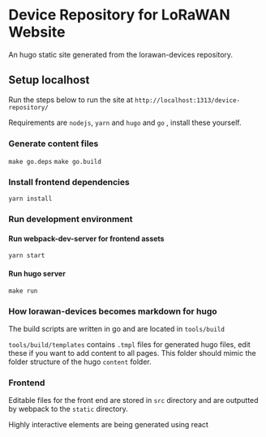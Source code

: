 # Device Repository for LoRaWAN Website

An hugo static site generated from the lorawan-devices repository.

## Setup localhost

Run the steps below to run the site at `http://localhost:1313/device-repository/`

Requirements are `nodejs`, `yarn` and `hugo` and `go` , install these yourself.

### Generate content files

`make go.deps`
`make go.build`

### Install frontend dependencies

`yarn install`

### Run development environment

#### Run webpack-dev-server for frontend assets

`yarn start`

#### Run hugo server

`make run`

### How lorawan-devices becomes markdown for hugo

The build scripts are written in go and are located in `tools/build`

`tools/build/templates` contains `.tmpl` files for generated hugo files, edit these if you want to add content to all pages. This folder should mimic the folder structure of the hugo `content` folder.

### Frontend

Editable files for the front end are stored in `src` directory and are outputted by webpack to the `static` directory.

Highly interactive elements are being generated using react
